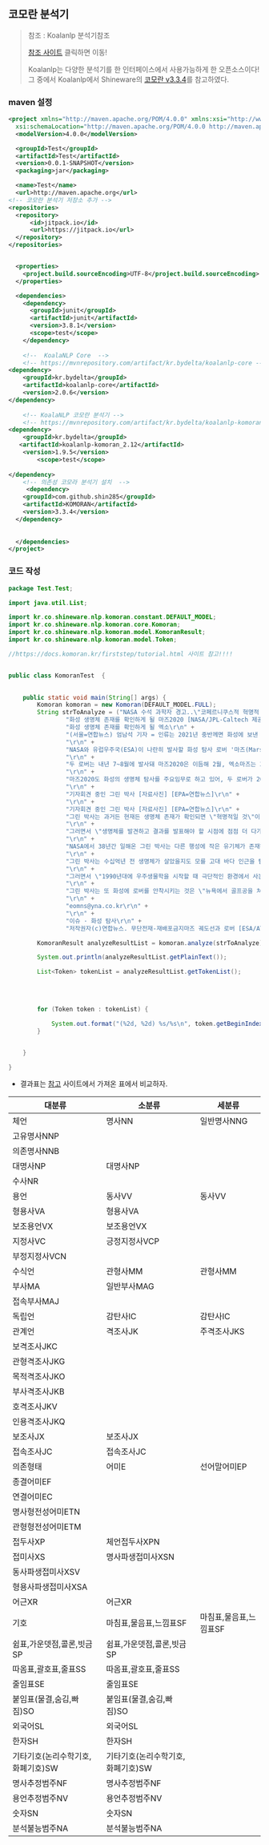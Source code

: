 ## 코모란 분석기

> 참조 : Koalanlp 분석기참조
>
> [참조 사이트](https://koalanlp.github.io/koalanlp/) 클릭하면 이동!
>
> Koalanlp는 다양한 분석기를 한 인터페이스에서 사용가능하게 한 오픈소스이다! 그 중에서 Koalanlp에서 Shineware의 [코모란 v3.3.4](https://github.com/shin285/KOMORAN)를 참고하였다. 

### maven 설정

```xml
<project xmlns="http://maven.apache.org/POM/4.0.0" xmlns:xsi="http://www.w3.org/2001/XMLSchema-instance"
  xsi:schemaLocation="http://maven.apache.org/POM/4.0.0 http://maven.apache.org/xsd/maven-4.0.0.xsd">
  <modelVersion>4.0.0</modelVersion>

  <groupId>Test</groupId>
  <artifactId>Test</artifactId>
  <version>0.0.1-SNAPSHOT</version>
  <packaging>jar</packaging>

  <name>Test</name>
  <url>http://maven.apache.org</url>
<!-- 코모란 분석기 저장소 추가 -->
<repositories>
  <repository>
      <id>jitpack.io</id>
      <url>https://jitpack.io</url>
  </repository>
</repositories>


  <properties>
    <project.build.sourceEncoding>UTF-8</project.build.sourceEncoding>
  </properties>

  <dependencies>
    <dependency>
      <groupId>junit</groupId>
      <artifactId>junit</artifactId>
      <version>3.8.1</version>
      <scope>test</scope>
    </dependency>
    
    <!--  KoalaNLP Core  -->
    <!-- https://mvnrepository.com/artifact/kr.bydelta/koalanlp-core -->
<dependency>
    <groupId>kr.bydelta</groupId>
    <artifactId>koalanlp-core</artifactId>
    <version>2.0.6</version>
</dependency>
    
    <!-- KoalaNLP 코모란 분석기 -->
    <!-- https://mvnrepository.com/artifact/kr.bydelta/koalanlp-komoran -->
<dependency>
    <groupId>kr.bydelta</groupId>
   <artifactId>koalanlp-komoran_2.12</artifactId>
    <version>1.9.5</version>
        <scope>test</scope>
        
</dependency>
    <!-- 의존성 코모라 분석기 설치  -->
     <dependency>
    <groupId>com.github.shin285</groupId>
    <artifactId>KOMORAN</artifactId>
    <version>3.3.4</version>
  </dependency>
    
    
  </dependencies>
</project>

```



### 코드 작성

```java
package Test.Test;

import java.util.List;

import kr.co.shineware.nlp.komoran.constant.DEFAULT_MODEL;
import kr.co.shineware.nlp.komoran.core.Komoran;
import kr.co.shineware.nlp.komoran.model.KomoranResult;
import kr.co.shineware.nlp.komoran.model.Token;

//https://docs.komoran.kr/firststep/tutorial.html 사이트 참고!!!!


public class KomoranTest  {

	
	public static void main(String[] args) {
	    Komoran komoran = new Komoran(DEFAULT_MODEL.FULL);
        String strToAnalyze = ("NASA 수석 과학자 경고..\"코페르니쿠스적 혁명적 사고 전환 가져올 것\"\r\n" + 
        		"화성 생명체 존재를 확인하게 될 마즈2020 [NASA/JPL-Caltech 제공]\r\n" + 
        		"화성 생명체 존재를 확인하게 될 엑소\r\n" + 
        		"(서울=연합뉴스) 엄남석 기자 = 인류는 2021년 중반께면 화성에 보낸 로버를 통해 생명체가 존재하는지에 대한 확답을 얻을 수 있지만 외계 생명체 존재가 확인됐을 때 갖는 혁명적 의미를 받아들일 준비가 아직 안 돼 있다고 미국항공우주국(NASA) 수석 과학자가 경고했다.\r\n" + 
        		"\r\n" + 
        		"NASA와 유럽우주국(ESA)이 나란히 발사할 화성 탐사 로버 '마즈(Mars)2020'과 '엑소마즈(ExoMars)' 프로젝트에 핵심 역할을 해온 NASA 수석과학자 짐 그린 박사는 29일 영국 선데이 텔레그래프와의 회견에서 두 로버가 생명체 탐사에 답을 해줄 최상의 기회가 될 것이라며 이런 우려를 나타냈다.\r\n" + 
        		"\r\n" + 
        		"두 로버는 내년 7~8월에 발사돼 마즈2020은 이듬해 2월, 엑소마즈는 3월에 화성에 도착한다. 특히 영국 화학자 로잘린드 프랭클린의 이름을 따 '로잘린드'로도 불리는 엑소마즈는 2ｍ가량 땅을 파고 샘플을 채취한 로버에 탑재된 장비로 유기물 존재 여부를 검사할 수 있다. 따라서 착륙 후 수주에서 몇 달 안에 생명체 존재 여부를 확인할 수 있다.\r\n" + 
        		"\r\n" + 
        		"마즈2020도 화성의 생명체 탐사를 주요임무로 하고 있어, 두 로버가 2021년 여름께 경쟁적으로 생명체 탐사결과를 보내올 것으로 기대되고 있다.\r\n" + 
        		"\r\n" + 
        		"기자회견 중인 그린 박사 [자료사진] [EPA=연합뉴스]\r\n" + 
        		"\r\n" + 
        		"기자회견 중인 그린 박사 [자료사진] [EPA=연합뉴스]\r\n" + 
        		"그린 박사는 과거든 현재든 생명체 존재가 확인되면 \"혁명적일 것\"이라면서 \"코페르니쿠스가 지동설을 주장했을 때처럼 사고를 완전히 바꿔놓기 시작하겠지만 우리가 그런 결과에 준비가 돼 있다고 생각하지 않는다\"고 했다.\r\n" + 
        		"\r\n" + 
        		"그러면서 \"생명체를 발견하고 결과를 발표해야 할 시점에 점점 더 다가서고 있다고 생각하기 때문에 걱정하고 있다\"고 덧붙였다.\r\n" + 
        		"\r\n" + 
        		"NASA에서 38년간 일해온 그린 박사는 다른 행성에 작은 유기체가 존재하는 것으로 믿고 있으며, 더 나아가 토성의 위성(달) 타이탄에 '이상한 생명체'가 있을 수 있으며 멀지않은 다른 은하에 외계문명이 존재할 수 있다고 믿고있다.\r\n" + 
        		"\r\n" + 
        		"그린 박사는 수십억년 전 생명체가 살았을지도 모를 고대 바다 인근을 탐색하게 되는 두 로버가 \"정말로 생명체를 찾을 가능성이 있고 그러길 바라기 때문에 이번 탐사 프로젝트에 기대감을 갖고 있다\"면서 \"생명체는 환경이 극단적으로 나빠지면 바위 속으로 들어가는데 우리는 이 깊이까지 파본 적이 없다\"고 했다.\r\n" + 
        		"\r\n" + 
        		"그러면서 \"1990년대에 우주생물학을 시작할 때 극단적인 환경에서 사는 생물을 찾기 시작했다\"면서 \"아무것도 살 수 없을 것으로 여겨졌던 핵 오수도 생명체로 넘쳐났으며 물이 있는 곳에 생명체가 있었다\"고 덧붙였다.\r\n" + 
        		"\r\n" + 
        		"그린 박사는 또 화성에 로버를 안착시키는 것은 \"뉴욕에서 골프공을 쳐 로스앤젤레스(골프장)에 홀인원 시키는 것과 같다\"면서 \"NASA와 ESA는 이런 불가능한 일을 매일 하고 있으며, 항상 기적 같은 일을 수행하고 있다\"고 했다.\r\n" + 
        		"\r\n" + 
        		"eomns@yna.co.kr\r\n" + 
        		"\r\n" + 
        		"이슈 · 화성 탐사\r\n" + 
        		"저작권자(c)연합뉴스. 무단전재-재배포금지마즈 궤도선과 로버 [ESA/ATG 미디어랩]");

        KomoranResult analyzeResultList = komoran.analyze(strToAnalyze);

        System.out.println(analyzeResultList.getPlainText());

        List<Token> tokenList = analyzeResultList.getTokenList();
       
       
    
       
        for (Token token : tokenList) {
        	
            System.out.format("(%2d, %2d) %s/%s\n", token.getBeginIndex(), token.getEndIndex(), token.getMorph(), token.getPos());
        }


	}

}

```





- 결과표는 [참고](https://docs.komoran.kr/firststep/postypes.html) 사이트에서 가져온 표에서 비교하자.

| 대분류                            | 소분류                            | 세분류                 |
| --------------------------------- | --------------------------------- | ---------------------- |
| 체언                              | 명사NN                            | 일반명사NNG            |
| 고유명사NNP                       |                                   |                        |
| 의존명사NNB                       |                                   |                        |
| 대명사NP                          | 대명사NP                          |                        |
| 수사NR                            |                                   |                        |
| 용언                              | 동사VV                            | 동사VV                 |
| 형용사VA                          | 형용사VA                          |                        |
| 보조용언VX                        | 보조용언VX                        |                        |
| 지정사VC                          | 긍정지정사VCP                     |                        |
| 부정지정사VCN                     |                                   |                        |
| 수식언                            | 관형사MM                          | 관형사MM               |
| 부사MA                            | 일반부사MAG                       |                        |
| 접속부사MAJ                       |                                   |                        |
| 독립언                            | 감탄사IC                          | 감탄사IC               |
| 관계언                            | 격조사JK                          | 주격조사JKS            |
| 보격조사JKC                       |                                   |                        |
| 관형격조사JKG                     |                                   |                        |
| 목적격조사JKO                     |                                   |                        |
| 부사격조사JKB                     |                                   |                        |
| 호격조사JKV                       |                                   |                        |
| 인용격조사JKQ                     |                                   |                        |
| 보조사JX                          | 보조사JX                          |                        |
| 접속조사JC                        | 접속조사JC                        |                        |
| 의존형태                          | 어미E                             | 선어말어미EP           |
| 종결어미EF                        |                                   |                        |
| 연결어미EC                        |                                   |                        |
| 명사형전성어미ETN                 |                                   |                        |
| 관형형전성어미ETM                 |                                   |                        |
| 접두사XP                          | 체언접두사XPN                     |                        |
| 접미사XS                          | 명사파생접미사XSN                 |                        |
| 동사파생접미사XSV                 |                                   |                        |
| 형용사파생접미사XSA               |                                   |                        |
| 어근XR                            | 어근XR                            |                        |
| 기호                              | 마침표,물음표,느낌표SF            | 마침표,물음표,느낌표SF |
| 쉼표,가운뎃점,콜론,빗금SP         | 쉼표,가운뎃점,콜론,빗금SP         |                        |
| 따옴표,괄호표,줄표SS              | 따옴표,괄호표,줄표SS              |                        |
| 줄임표SE                          | 줄임표SE                          |                        |
| 붙임표(물결,숨김,빠짐)SO          | 붙임표(물결,숨김,빠짐)SO          |                        |
| 외국어SL                          | 외국어SL                          |                        |
| 한자SH                            | 한자SH                            |                        |
| 기타기호(논리수학기호,화폐기호)SW | 기타기호(논리수학기호,화폐기호)SW |                        |
| 명사추정범주NF                    | 명사추정범주NF                    |                        |
| 용언추정범주NV                    | 용언추정범주NV                    |                        |
| 숫자SN                            | 숫자SN                            |                        |
| 분석불능범주NA                    | 분석불능범주NA                    |                        |